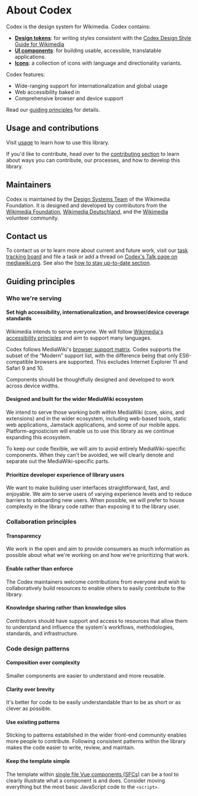 # About Codex

Codex is the design system for Wikimedia. Codex contains:

- [**Design tokens**](../design-tokens/overview): for writing styles consistent with the [Codex Design Style Guide for Wikimedia](./../style-guide/overview)
- [**UI components**](../components/overview): for building usable, accessible, translatable applications.
- [**Icons**](../icons/overview): a collection of icons with language and directionality variants.

Codex features:
- Wide-ranging support for internationalization and global usage
- Web accessibility baked in
- Comprehensive browser and device support

Read our [guiding principles](#guiding-principles) for details.

## Usage and contributions

Visit [usage](./usage) to learn how to use this library.

If you'd like to contribute, head over to the [contributing section](../contributing/overview) to
learn about ways you can contribute, our processes, and how to develop this library.

## Maintainers

Codex is maintained by the [Design Systems Team](https://www.mediawiki.org/wiki/Design_Systems_Team)
of the Wikimedia Foundation. It is designed and developed by contributors from the [Wikimedia Foundation](https://wikimediafoundation.org/),
[Wikimedia Deutschland](https://www.wikimedia.de/), and the [Wikimedia](https://www.wikimedia.org/)
volunteer community.

## Contact us

To contact us or to learn more about current and future work, visit our
[task tracking board](https://phabricator.wikimedia.org/project/board/5587/) and file a task or add
a thread on [Codex's Talk page on mediawiki.org](https://www.mediawiki.org/wiki/Talk:Codex). See
also the [how to stay up-to-date section](../contributing/overview.md#how-to-stay-up-to-date).

## Guiding principles

### Who we're serving

#### Set high accessibility, internationalization, and browser/device coverage standards

Wikimedia intends to serve everyone. We will follow [Wikimedia's accessibility principles](https://design.wikimedia.org/style-guide/design-principles_accessibility.html) and aim to support many languages.

Codex follows MediaWiki's [browser support matrix](https://www.mediawiki.org/wiki/Compatibility#Browsers).
Codex supports the subset of the “Modern” support list, with the difference being that only
ES6-compatible browsers are supported. This excludes Internet Explorer 11 and Safari 9 and 10.

Components should be thoughtfully designed and developed to work across device widths.

#### Designed and built for the wider MediaWiki ecosystem

We intend to serve those working both within MediaWiki (core, skins, and extensions) and in the
wider ecosystem, including web-based tools, static web applications, Jamstack applications, and
some of our mobile apps. Platform-agnosticism will enable us to use this library as we continue
expanding this ecosystem.

To keep our code flexible, we will aim to avoid entirely MediaWiki-specific components. When they
can't be avoided, we will clearly denote and separate out the MediaWiki-specific parts.

#### Prioritize developer experience of library users

We want to make building user interfaces straightforward, fast, and enjoyable. We aim to serve users
of varying experience levels and to reduce barriers to onboarding new users. When possible, we will
prefer to house complexity in the library code rather than exposing it to the library user.

### Collaboration principles

#### Transparency

We work in the open and aim to provide consumers as much information as possible about what we're
working on and how we're prioritizing that work.

#### Enable rather than enforce

The Codex maintainers welcome contributions from everyone and wish to collaboratively build
resources to enable others to easily contribute to the library.

#### Knowledge sharing rather than knowledge silos

Contributors should have support and access to resources that allow them to understand and influence
the system's workflows, methodologies, standards, and infrastructure.

### Code design patterns

#### Composition over complexity

Smaller components are easier to understand and more reusable.

#### Clarity over brevity

It's better for code to be easily understandable than to be as short or as clever as possible.

#### Use existing patterns

Sticking to patterns established in the wider front-end community enables more people to contribute.
Following consistent patterns within the library makes the code easier to write, review, and
maintain.

#### Keep the template simple

The template within [single file Vue components (SFCs)](https://v3.vuejs.org/guide/single-file-component.html#introduction)
can be a tool to clearly illustrate what a component is and does. Consider moving everything but the
most basic JavaScript code to the `<script>`.
